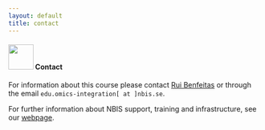 ```yaml
---
layout: default
title: contact
---
```


#### <img border="0" src="https://www.svgrepo.com/show/35048/email.svg" width="50" height="50"> Contact

For information about this course please contact [Rui Benfeitas][1] or through the email `edu.omics-integration[ at ]nbis.se`.

For further information about NBIS support, training and infrastructure, see our [webpage][2].



[1]: https://nbis.se/about/staff/rui-benfeitas/
[2]: https://nbis.se/